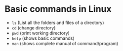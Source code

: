 # Basic commands in Linux 
- `ls` (List all the folders and files of a directory)
- `cd` (change directory)
- `pwd` (print working directory)
- `help` (shows basic commands)
- `man` (shows complete manual of command/program)
